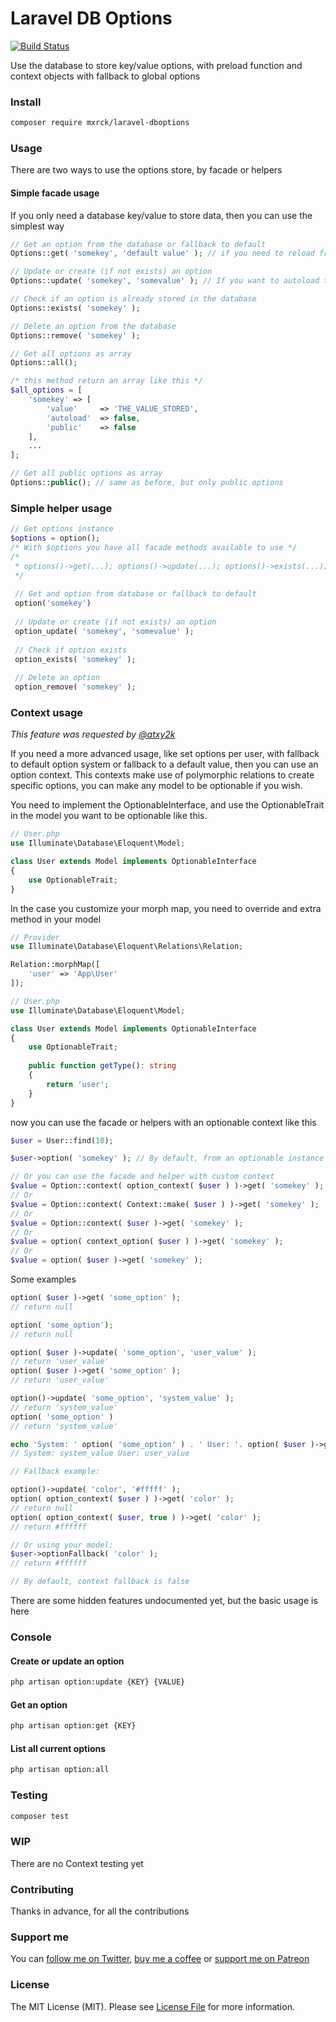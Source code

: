 # Laravel DB Options

[![Build Status](https://img.shields.io/travis/mxrck/laravel-dboptions/master.svg)](https://travis-ci.org/Mxrck/laravel-dboptions/)

Use the database to store key/value options, with preload function and context objects with fallback to global options

### Install

```bash
composer require mxrck/laravel-dboptions
```

### Usage

There are two ways to use the options store, by facade or helpers

#### Simple facade usage

If you only need a database key/value to store data, then you can use the simplest way

```php
// Get an option from the database or fallback to default
Options::get( 'somekey', 'default value' ); // if you need to reload from database then pass a third boolean argument with true

// Update or create (if not exists) an option
Options::update( 'somekey', 'somevalue' ); // If you want to autoload the option then pass a third array argument like ['autoload' => true]

// Check if an option is already stored in the database
Options::exists( 'somekey' );

// Delete an option from the database
Options::remove( 'somekey' );

// Get all options as array
Options::all();

/* this method return an array like this */
$all_options = [
    'somekey' => [
        'value'     => 'THE_VALUE_STORED',
        'autoload'  => false,
        'public'    => false
    ],
    ...
];

// Get all public options as array
Options::public(); // same as before, but only public options
```

### Simple helper usage

```php
// Get options instance
$options = option();
/* With $options you have all facade methods available to use */
/*
 * options()->get(...); options()->update(...); options()->exists(...); ...
 */
 
 // Get and option from database or fallback to default
 option('somekey')
 
 // Update or create (if not exists) an option
 option_update( 'somekey', 'somevalue' );
 
 // Check if option exists
 option_exists( 'somekey' );
 
 // Delete an option
 option_remove( 'somekey' );
```

### Context usage 

*This feature was requested by [@atxy2k](https://github.com/atxy2k)*

If you need a more advanced usage, like set options per user, with fallback to default option system or fallback to a
default value, then you can use an option context. This contexts make use of polymorphic relations to create specific
options, you can make any model to be optionable if you wish.

You need to implement the OptionableInterface, and use the OptionableTrait in the model you want to be optionable like this.

```php
// User.php
use Illuminate\Database\Eloquent\Model;

class User extends Model implements OptionableInterface
{
    use OptionableTrait;
}
```

In the case you customize your morph map, you need to override and extra method in your model

```php
// Provider
use Illuminate\Database\Eloquent\Relations\Relation;

Relation::morphMap([
    'user' => 'App\User'
]);

// User.php
use Illuminate\Database\Eloquent\Model;

class User extends Model implements OptionableInterface
{
    use OptionableTrait;
    
    public function getType(): string
    {
        return 'user';
    }
}
```

now you can use the facade or helpers with an optionable context like this

```php
$user = User::find(10);

$user->option( 'somekey' ); // By default, from an optionable instance you can call options with the optionable context

// Or you can use the facade and helper with custom context
$value = Option::context( option_context( $user ) )->get( 'somekey' );
// Or
$value = Option::context( Context::make( $user ) )->get( 'somekey' );
// Or
$value = Option::context( $user )->get( 'somekey' );
// Or
$value = option( context_option( $user ) )->get( 'somekey' );
// Or
$value = option( $user )->get( 'somekey' );
``` 

Some examples

```php
option( $user )->get( 'some_option' );
// return null

option( 'some_option');
// return null

option( $user )->update( 'some_option', 'user_value' );
// return 'user_value'
option( $user )->get( 'some_option' );
// return 'user_value'

option()->update( 'some_option', 'system_value' );
// return 'system_value'
option( 'some_option' )
// return 'system_value'

echo 'System: ' option( 'some_option' ) . ' User: '. option( $user )->get( 'some_option' );
// System: system_value User: user_value

// Fallback example:

option()->update( 'color', '#fffff' );
option( option_context( $user ) )->get( 'color' );
// return null
option( option_context( $user, true ) )->get( 'color' );
// return #ffffff

// Or using your model:
$user->optionFallback( 'color' );
// return #ffffff

// By default, context fallback is false
```

There are some hidden features undocumented yet, but the basic usage is here

### Console

#### Create or update an option

```bash
php artisan option:update {KEY} {VALUE}
```

#### Get an option

```bash
php artisan option:get {KEY}
```

#### List all current options

```bash
php artisan option:all
```

### Testing

```bash
composer test
```

### WIP

There are no Context testing yet

### Contributing

Thanks in advance, for all the contributions

### Support me

You can [follow me on Twitter](https://twitter.com/_mxrck), [buy me a coffee](https://www.paypal.me/animechannel/5usd) or [support me on Patreon](https://www.patreon.com/user?u=859275)

### License

The MIT License (MIT). Please see [License File](LICENSE.md) for more information.